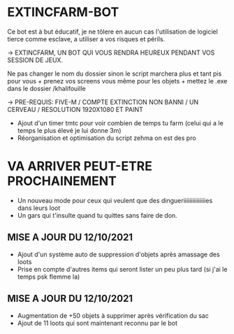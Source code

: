 # EXTINCFARM-BOT

Ce bot est à but éducatif, je ne tôlere en aucun cas l'utilisation de logiciel tierce comme esclave, a utiliser a vos risques et périls.

→  EXTINCFARM, UN BOT QUI VOUS RENDRA HEUREUX PENDANT VOS SESSION DE JEUX.

Ne pas changer le nom du dossier sinon le script marchera plus et tant pis pour vous + prenez vos screens vous même pour les objets + mettez le .exe dans le dossier /khalifouille

→  PRE-REQUIS: FIVE-M / COMPTE EXTINCTION NON BANNI / UN CERVEAU / RESOLUTION 1920X1080 ET PAINT

- Ajout d'un timer tmtc pour voir combien de temps tu farm (celui qui a le temps le plus élevé je lui donne 3m)
- Réorganisation et optimisation du script zehma on est des pro

# VA ARRIVER PEUT-ETRE PROCHAINEMENT
- Un nouveau mode pour ceux qui veulent que des dingueriiiiiiiiiiiiiiies dans leurs loot
- Un gars qui t'insulte quand tu quittes sans faire de don.

## MISE A JOUR DU 12/10/2021

- Ajout d'un système auto de suppression d'objets après amassage des loots
- Prise en compte d'autres items qui seront lister un peu plus tard (si j'ai le temps psk flemme la)

## MISE A JOUR DU 12/10/2021

- Augmentation de +50 objets à supprimer après vérification du sac
- Ajout de 11 loots qui sont maintenant reconnu par le bot
